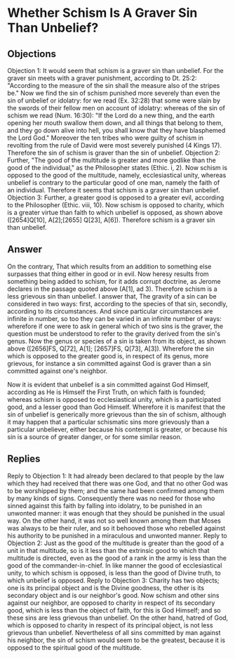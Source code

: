 # Whether Schism Is A Graver Sin Than Unbelief?
## Objections
Objection 1: It would seem that schism is a graver sin than unbelief. For the graver sin meets with a graver punishment, according to Dt. 25:2: "According to the measure of the sin shall the measure also of the stripes be." Now we find the sin of schism punished more severely than even the sin of unbelief or idolatry: for we read (Ex. 32:28) that some were slain by the swords of their fellow men on account of idolatry: whereas of the sin of schism we read (Num. 16:30): "If the Lord do a new thing, and the earth opening her mouth swallow them down, and all things that belong to them, and they go down alive into hell, you shall know that they have blasphemed the Lord God." Moreover the ten tribes who were guilty of schism in revolting from the rule of David were most severely punished (4 Kings 17). Therefore the sin of schism is graver than the sin of unbelief.
Objection 2: Further, "The good of the multitude is greater and more godlike than the good of the individual," as the Philosopher states (Ethic. i, 2). Now schism is opposed to the good of the multitude, namely, ecclesiastical unity, whereas unbelief is contrary to the particular good of one man, namely the faith of an individual. Therefore it seems that schism is a graver sin than unbelief.
Objection 3: Further, a greater good is opposed to a greater evil, according to the Philosopher (Ethic. viii, 10). Now schism is opposed to charity, which is a greater virtue than faith to which unbelief is opposed, as shown above ([2654]Q[10], A[2];[2655] Q[23], A[6]). Therefore schism is a graver sin than unbelief.
## Answer
On the contrary, That which results from an addition to something else surpasses that thing either in good or in evil. Now heresy results from something being added to schism, for it adds corrupt doctrine, as Jerome declares in the passage quoted above (A[1], ad 3). Therefore schism is a less grievous sin than unbelief.
I answer that, The gravity of a sin can be considered in two ways: first, according to the species of that sin, secondly, according to its circumstances. And since particular circumstances are infinite in number, so too they can be varied in an infinite number of ways: wherefore if one were to ask in general which of two sins is the graver, the question must be understood to refer to the gravity derived from the sin's genus. Now the genus or species of a sin is taken from its object, as shown above ([2656]FS, Q[72], A[1]; [2657]FS, Q[73], A[3]). Wherefore the sin which is opposed to the greater good is, in respect of its genus, more grievous, for instance a sin committed against God is graver than a sin committed against one's neighbor.

Now it is evident that unbelief is a sin committed against God Himself, according as He is Himself the First Truth, on which faith is founded; whereas schism is opposed to ecclesiastical unity, which is a participated good, and a lesser good than God Himself. Wherefore it is manifest that the sin of unbelief is generically more grievous than the sin of schism, although it may happen that a particular schismatic sins more grievously than a particular unbeliever, either because his contempt is greater, or because his sin is a source of greater danger, or for some similar reason.
## Replies
Reply to Objection 1: It had already been declared to that people by the law which they had received that there was one God, and that no other God was to be worshipped by them; and the same had been confirmed among them by many kinds of signs. Consequently there was no need for those who sinned against this faith by falling into idolatry, to be punished in an unwonted manner: it was enough that they should be punished in the usual way. On the other hand, it was not so well known among them that Moses was always to be their ruler, and so it behooved those who rebelled against his authority to be punished in a miraculous and unwonted manner.
Reply to Objection 2: Just as the good of the multitude is greater than the good of a unit in that multitude, so is it less than the extrinsic good to which that multitude is directed, even as the good of a rank in the army is less than the good of the commander-in-chief. In like manner the good of ecclesiastical unity, to which schism is opposed, is less than the good of Divine truth, to which unbelief is opposed.
Reply to Objection 3: Charity has two objects; one is its principal object and is the Divine goodness, the other is its secondary object and is our neighbor's good. Now schism and other sins against our neighbor, are opposed to charity in respect of its secondary good, which is less than the object of faith, for this is God Himself; and so these sins are less grievous than unbelief. On the other hand, hatred of God, which is opposed to charity in respect of its principal object, is not less grievous than unbelief. Nevertheless of all sins committed by man against his neighbor, the sin of schism would seem to be the greatest, because it is opposed to the spiritual good of the multitude.